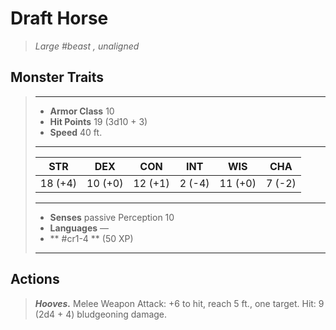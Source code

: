 # Draft Horse
>*Large #beast , unaligned*
## Monster Traits
>___
>- **Armor Class** 10
>- **Hit Points** 19 (3d10 + 3)
>- **Speed** 40 ft.
>___
>|STR|DEX|CON|INT|WIS|CHA|
>|:---:|:---:|:---:|:---:|:---:|:---:|
>|18 (+4)|10 (+0)|12 (+1)|2 (-4)|11 (+0)|7 (-2)|
>___
>- **Senses** passive Perception 10
>- **Languages** —
>- ** #cr1-4 ** (50 XP)
>___
## Actions
>***Hooves.*** Melee Weapon Attack: +6 to hit, reach 5 ft., one target. Hit: 9 (2d4 + 4) bludgeoning damage.